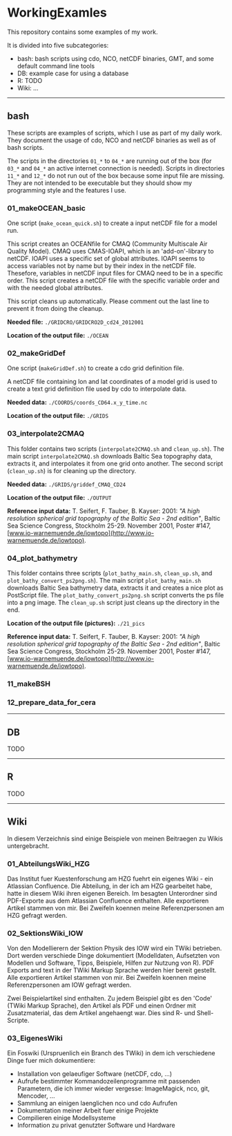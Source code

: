 # WorkingExamles
This repository contains some examples of my work.

It is divided into five subcategories:

   * bash: bash scripts using cdo, NCO, netCDF binaries, GMT, and some default
            command line tools
   * DB: example case for using a database
   * R: TODO
   * Wiki: ...

-------

## bash

These scripts are examples of scripts, which I use as part of my daily 
work. They document the usage of cdo, NCO and netCDF binaries as well as
of bash scripts.

The scripts in the directories `01_*` to `04_*` are running out of the box (for 
`03_*` and `04_*` an active internet connection is needed). Scripts in directories 
`11_*` and `12_*` do not run out of the box because some input file are missing. 
They are not intended to be executable but they should show my programming 
style and the features I use. 

### 01_makeOCEAN_basic

One script (`make_ocean_quick.sh`) to create a input netCDF file for a model run.

This script creates an OCEANfile for CMAQ (Community Multiscale Air Quality 
Model). CMAQ uses CMAS-IOAPI, which is an 'add-on'-library to netCDF. IOAPI 
uses a specific set of global attributes. IOAPI seems to access variables not 
by name but by their index in the netCDF file. Thesefore, variables in netCDF 
input files for CMAQ need to be in a specific order. This script creates a 
netCDF file with the specific variable order and with the needed global 
attributes.

This script cleans up automatically. Please comment out the last line to 
prevent it from doing the cleanup.

**Needed file:** `./GRIDCRO/GRIDCRO2D_cd24_2012001`

**Location of the output file:** `./OCEAN`


### 02_makeGridDef

One script (`makeGridDef.sh`) to create a cdo grid definition file.

A netCDF file containing lon and lat coordinates of a model grid is used to 
create a text grid definition file used by cdo to interpolate data.

**Needed data:** `./COORDS/coords_CD64.x_y_time.nc`

**Location of the output file:** `./GRIDS`


### 03_interpolate2CMAQ

This folder contains two scripts (`interpolate2CMAQ.sh` and `clean_up.sh`). 
The main script `interpolate2CMAQ.sh` downloads Baltic Sea topography data, 
extracts it, and interpolates it from one grid onto another. The second 
script (`clean_up.sh`) is for cleaning up the directory.

**Needed data:** `./GRIDS/griddef_CMAQ_CD24`

**Location of the output file:** `./OUTPUT`

**Reference input data:** T. Seifert, F. Tauber, B. Kayser: 2001: *"A high resolution spherical grid topography of the Baltic Sea - 2nd edition"*, Baltic Sea Science Congress, Stockholm 25-29. November 2001, Poster #147, [www.io-warnemuende.de/iowtopo](http://www.io-warnemuende.de/iowtopo). 


### 04_plot_bathymetry

This folder contains three scripts (`plot_bathy_main.sh`, `clean_up.sh`, and 
`plot_bathy_convert_ps2png.sh`). The main script `plot_bathy_main.sh` downloads 
Baltic Sea bathymetry data, extracts it and creates a nice plot as PostScript
file. The `plot_bathy_convert_ps2png.sh` script converts the ps file into a 
png image. The `clean_up.sh` script just cleans up the directory in the end.

**Location of the output file (pictures):** `./21_pics`

**Reference input data:** T. Seifert, F. Tauber, B. Kayser: 2001: *"A high resolution spherical grid topography of the Baltic Sea - 2nd edition"*, Baltic Sea Science Congress, Stockholm 25-29. November 2001, Poster #147, [www.io-warnemuende.de/iowtopo](http://www.io-warnemuende.de/iowtopo). 


### 11_makeBSH




### 12_prepare_data_for_cera






-------

## DB

TODO


-------

## R

TODO


-------

## Wiki

In diesem Verzeichnis sind einige Beispiele von meinen Beitraegen zu Wikis untergebracht.


### 01_AbteilungsWiki_HZG
Das Institut fuer Kuestenforschung am HZG fuehrt ein eigenes Wiki - ein 
Atlassian Confluence. Die Abteilung, in der ich am HZG gearbeitet habe, hatte
in diesem Wiki ihren eigenen Bereich. Im besagten Unterordner sind PDF-Exporte 
aus dem Atlassian Confluence enthalten. Alle exportieren Artikel stammen
von mir. Bei Zweifeln koennen meine Referenzpersonen am HZG gefragt werden.


### 02_SektionsWiki_IOW
Von den Modellierern der Sektion Physik des IOW wird ein TWiki betrieben. Dort
werden verschiede Dinge dokumentiert (Modelldaten, Aufsetzten von Modellen und
Software, Tipps, Beispiele, Hilfen zur Nutzung von R). PDF Exports and text in
der TWiki Markup Sprache werden hier bereit gestellt. Alle exportieren Artikel 
stammen von mir. Bei Zweifeln koennen meine Referenzpersonen am IOW gefragt 
werden.

Zwei Beispielartikel sind enthalten. Zu jedem Beispiel gibt es den 'Code' 
(TWiki Markup Sprache), den Artikel als PDF und einen Ordner mit 
Zusatzmaterial, das dem Artikel angehaengt war. Dies sind R- und 
Shell-Scripte.


### 03_EigenesWiki
Ein Foswiki (Urspruenlich ein Branch des TWiki) in dem ich verschiedene Dinge
fuer mich dokumentiere:
   * Installation von gelaeufiger Software (netCDF, cdo, ...)
   * Aufrufe bestimmter Kommandozeilenprogramme mit passenden Parametern, die 
      ich immer wieder vergesse: ImageMagick, nco, git, Mencoder, ...
   * Sammlung an einigen laenglichen nco und cdo Aufrufen
   * Dokumentation meiner Arbeit fuer einige Projekte
   * Compilieren einige Modellsysteme
   * Information zu privat genutzter Software und Hardware

